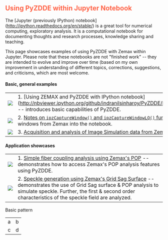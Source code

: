 ## <font color="#FF6347">Using PyZDDE within Jupyter Notebook</font>

The [Jupyter (previously IPython) notebook] (http://ipython.readthedocs.org/en/stable/) is a great tool for numerical computing, exploratory analysis. It is a computational notebook for documenting thoughts and research processes, knowledge sharing and teaching. 

This page showcases examples of using PyZDDE with Zemax within Jupyter. Please note that these notebooks are not "finished work" -- they are intended to evolve and improve over time (based on my own improvement in understanding of different topics, corrections, suggestions, and criticisms, which are most welcome.


#### Basic, general examples


|                                |                                             |
|--------------------------------|---------------------------------------------|
|[![](https://raw.githubusercontent.com/indranilsinharoy/PyZDDE/master/Doc/Images/articlePic_00_usingZemax.png)](http://nbviewer.ipython.org/github/indranilsinharoy/PyZDDE/blob/master/Examples/IPNotebooks/00%20Using%20ZEMAX%20and%20PyZDDE%20with%20IPython%20notebook.ipynb) |1. [Using ZEMAX and PyZDDE with IPython notebook] (http://nbviewer.ipython.org/github/indranilsinharoy/PyZDDE/blob/master/Examples/IPNotebooks/00%20Using%20ZEMAX%20and%20PyZDDE%20with%20IPython%20notebook.ipynb) -- introduces basic capabilities of PyZDDE.|
|[![](https://raw.githubusercontent.com/indranilsinharoy/PyZDDE/master/Doc/Images/articlePic_01_ipzcapturewindow.png)](http://nbviewer.ipython.org/github/indranilsinharoy/PyZDDE/blob/master/Examples/IPNotebooks/01%20Notes%20on%20ipzCaptureWindow%20functions.ipynb)  |2. [Notes on ``ipzCaptureWindow()`` and ``ipzCaptureWindowLQ()`` functions for embedding Zemax graphics into notebooks](http://nbviewer.ipython.org/github/indranilsinharoy/PyZDDE/blob/master/Examples/IPNotebooks/01%20Notes%20on%20ipzCaptureWindow%20functions.ipynb) -- shows how to use the two functions to directly import graphics windows from Zemax into the notebook.|
|[![](https://raw.githubusercontent.com/indranilsinharoy/PyZDDE/master/Doc/Images/articlePic_04_acqnanaImageSim.png)](http://nbviewer.ipython.org/github/indranilsinharoy/PyZDDE/blob/master/Examples/IPNotebooks/04%20Acquisition%20and%20analysis%20Image%20Simulation%20data%20from%20Zemax.ipynb)|3. [Acquisition and analysis of Image Simulation data from Zemax](http://nbviewer.ipython.org/github/indranilsinharoy/PyZDDE/blob/master/Examples/IPNotebooks/04%20Acquisition%20and%20analysis%20Image%20Simulation%20data%20from%20Zemax.ipynb) -- demonstrates how to use the Image Simulation feature of Zemax using PyZDDE.|



#### Application showcases
 
|                                |                                             |
|--------------------------------|---------------------------------------------|
|[![](https://raw.githubusercontent.com/indranilsinharoy/PyZDDE/master/Doc/Images/articlePic_02_fibercoupling.png)](http://nbviewer.ipython.org/github/indranilsinharoy/PyZDDE/blob/master/Examples/IPNotebooks/02%20Simple%20fiber%20coupling%20analysis%20using%20Zemax%27s%20POP.ipynb)|1. [Simple fiber coupling analysis using Zemax's POP](http://nbviewer.ipython.org/github/indranilsinharoy/PyZDDE/blob/master/Examples/IPNotebooks/02%20Simple%20fiber%20coupling%20analysis%20using%20Zemax%27s%20POP.ipynb) -- demonstrates how to access Zemax's POP analysis features using PyZDDE.|
|[![](https://raw.githubusercontent.com/indranilsinharoy/PyZDDE/master/Doc/Images/articlePic_03_speckleGridSag.png)](http://nbviewer.ipython.org/github/indranilsinharoy/PyZDDE/blob/master/Examples/IPNotebooks/03%20Generation%20of%20Speckle%20using%20Zemax%20Grid%20Sag%20Surface.ipynb)|2. [Speckle generation using Zemax's Grid Sag Surface](http://nbviewer.ipython.org/github/indranilsinharoy/PyZDDE/blob/master/Examples/IPNotebooks/03%20Generation%20of%20Speckle%20using%20Zemax%20Grid%20Sag%20Surface.ipynb) -- demonstrates the use of Grid Sag surface & POP analysis to simulate speckle. Further, the first & second order characteristics of the speckle field are analyzed.|




Basic pattern 

|                                |                                             |
|--------------------------------|---------------------------------------------|
|            a                   |                    b                        |
|            c                  |                    d                        |
